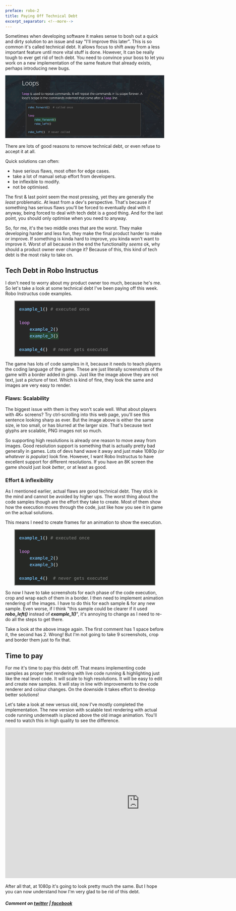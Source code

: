 ```yaml
---
preface: robo-2
title: Paying Off Technical Debt
excerpt_separator: <!--more-->
---
```

Sometimes when developing software it makes sense to bosh out a quick and dirty solution to an issue and say "I'll improve this later". This is so common it's called technical debt. It allows focus to shift away from a less important feature until more vital stuff is done. However, It can be really tough to ever get rid of tech debt. You need to convince your boss to let you work on a new implementation of the same feature that already exists, perhaps introducing new bugs.

![](/assets/2019-01-18/top.jpg)

<!--more-->

There are lots of good reasons to remove technical debt, or even refuse to accept it at all.

Quick solutions can often:
* have serious flaws, most often for edge cases.
* take a lot of manual setup effort from developers.
* be inflexible to modify.
* not be optimised.

The first & last point seem the most pressing, yet they are generally the _least_ problematic. At least from a dev's perspective. That's because if something has serious flaws you'll be forced to eventually deal with it anyway, being forced to deal with tech debt is a good thing. And for the last point, you should only optimise when you need to anyway.

So, for me, it's the two middle ones that are the worst. They make developing harder and less fun, they make the final product harder to make or improve. If something is kinda hard to improve, you kinda won't want to improve it. Worst of all because in the end the functionality _seems_ ok, why should a product owner ever change it? Because of this, this kind of tech debt is the most risky to take on.

## Tech Debt in Robo Instructus
I don't need to worry about my product owner too much, because he's me. So let's take a look at some technical debt I've been paying off this week. Robo Instructus code examples.

<p align="center">
  <img align="center" src="/assets/2019-01-18/code-sample.png" />
</p>

The game has lots of code samples in it, because it needs to teach players the coding language of the game. These are just literally screenshots of the game with a border added in gimp. Just like the image above they are not text, just a picture of text. Which is kind of fine, they look the same and images are very easy to render.

### Flaws: Scalability
The biggest issue with them is they won't scale well. What about players with 4K+ screens? Try ctrl-scrolling into this web page, you'll see this sentence looking sharp as ever. But the image above is either the same size, ie too small, or has blurred at the larger size. That's because text glyphs are scalable, PNG images not so much.

So supporting high resolutions is already one reason to move away from images. Good resolution support is something that is actually pretty bad generally in games. Lots of devs hand wave it away and just make 1080p _(or whatever is popular)_ look fine. However, I want Robo Instructus to have excellent support for different resolutions. If you have an 8K screen the game should just _look better_, or at least as good.

### Effort & inflexibility
As I mentioned earlier, actual flaws are good technical debt. They stick in the mind and cannot be avoided by higher ups. The worst thing about the code samples though are the effort they take to create. Most of them show how the execution moves through the code, just like how you see it in game on the actual solutions.

This means I need to create frames for an animation to show the execution.

<p align="center">
  <img align="center" src="/assets/2019-01-18/loop-anim.gif" />
</p>

So now I have to take screenshots for each phase of the code execution, crop and wrap each of them in a border. I then need to implement animation rendering of the images. I have to do this for each sample & for any new sample. Even worse, if I think "this sample could be clearer if it used ***robo_left()*** instead of ***example_1()***", it's annoying to change as I need to re-do all the steps to get there.

Take a look at the above image again. The first comment has 1 space before it, the second has 2. Wrong! But I'm not going to take 9 screenshots, crop and border them just to fix that.

## Time to pay
For me it's time to pay this debt off. That means implementing code samples as proper text rendering with live code running & highlighting just like the real level code. It will scale to high resolutions. It will be easy to edit and create new samples. It will stay in line with improvements to the code renderer and colour changes. On the downside it takes effort to develop better solutions!

Let's take a look at new versus old, now I've mostly completed the implementation. The new version with scalable text rendering with actual code running underneath is placed above the old image animation. You'll need to watch this in high quality to see the difference.

<div class="video-wrap">
  <iframe width="850" height="478"
    src="https://www.youtube-nocookie.com/embed/HvbirnLTAqQ"
    frameborder="0"
    allow="accelerometer; autoplay; encrypted-media; gyroscope; picture-in-picture"
    allowfullscreen>
  </iframe>
</div>

After all that, at 1080p it's going to look pretty much the same. But I hope you can now understand how I'm very glad to be rid of this debt.

##### Comment on [twitter](https://twitter.com/bigabgames/status/1086246351803953153) | [facebook](https://www.facebook.com/bigabgames/videos/2477294578965133)
